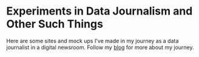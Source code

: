 Experiments in Data Journalism and Other Such Things
====================================================

Here are some sites and mock ups I've made in my journey as a data journalist in a digital newsroom. Follow my [blog](http://datamineruk.com/) for more about my journey.